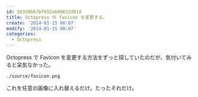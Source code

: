 ```yaml
---
id: 563d9b67bf652a600632d01d
title: Octopress の favicon を変更する。
create: '2014-01-15 00:07'
modify: '2014-01-15 00:07'
categories:
  - Octopress
---
```


Octopress で Favicon を変更する方法をずっと探していたのだが、気付いてみると呆気なかった。

```
./source/favicon.png
```

これを任意の画像に入れ替えるだけ。たったそれだけ。

<!-- more -->
